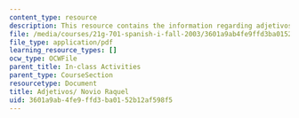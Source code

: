 ```yaml
---
content_type: resource
description: This resource contains the information regarding adjetivos/ novio raquel.
file: /media/courses/21g-701-spanish-i-fall-2003/3601a9ab4fe9ffd3ba0152b12af598f5_MIT21G_701F03_10adjet.pdf
file_type: application/pdf
learning_resource_types: []
ocw_type: OCWFile
parent_title: In-class Activities
parent_type: CourseSection
resourcetype: Document
title: Adjetivos/ Novio Raquel
uid: 3601a9ab-4fe9-ffd3-ba01-52b12af598f5
---
```


